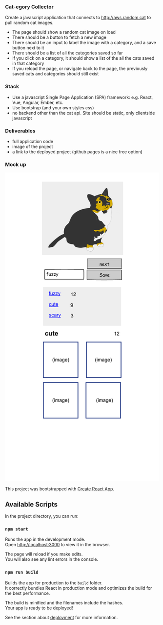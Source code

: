 ### Cat-egory Collector

Create a javascript application that connects to http://aws.random.cat to pull random cat images. 

- The page should show a random cat image on load
- There should be a button to fetch a new image
- There should be an input to label the image with a category, and a save button next to it
- There should be a list of all the categories saved so far
- If you click on a category, it should show a list of the all the cats saved in that category
- If you reload the page, or navigate back to the page, the previously saved cats and categories should still exist

### Stack
- Use a javascript Single Page Application (SPA) framework: e.g. React, Vue, Angular, Ember, etc.
- Use bootstrap (and your own styles css)
- no backend other than the cat api. Site should be static, only clientside javascript

### Deliverables
- full application code
- image of the project
- a link to the deployed project (github pages is a nice free option)

### Mock up
![wireframe](cat-egory.png)

This project was bootstrapped with [Create React App](https://github.com/facebook/create-react-app).

## Available Scripts

In the project directory, you can run:

### `npm start`

Runs the app in the development mode.<br>
Open [http://localhost:3000](http://localhost:3000) to view it in the browser.

The page will reload if you make edits.<br>
You will also see any lint errors in the console.

### `npm run build`

Builds the app for production to the `build` folder.<br>
It correctly bundles React in production mode and optimizes the build for the best performance.

The build is minified and the filenames include the hashes.<br>
Your app is ready to be deployed!

See the section about [deployment](https://facebook.github.io/create-react-app/docs/deployment) for more information.

